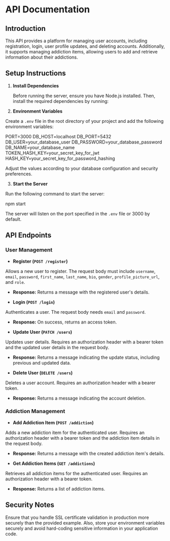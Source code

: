 # API Documentation

## Introduction

This API provides a platform for managing user accounts, including registration, login, user profile updates, and deleting accounts. Additionally, it supports managing addiction items, allowing users to add and retrieve information about their addictions.

## Setup Instructions

1. **Install Dependencies**

   Before running the server, ensure you have Node.js installed. Then, install the required dependencies by running:

2. **Environment Variables**

Create a `.env` file in the root directory of your project and add the following environment variables:

PORT=3000
DB_HOST=localhost
DB_PORT=5432
DB_USER=your_database_user
DB_PASSWORD=your_database_password
DB_NAME=your_database_name
TOKEN_HASH_KEY=your_secret_key_for_jwt
HASH_KEY=your_secret_key_for_password_hashing

Adjust the values according to your database configuration and security preferences.

3. **Start the Server**

Run the following command to start the server:

npm start

The server will listen on the port specified in the `.env` file or 3000 by default.

## API Endpoints

### User Management

- **Register (`POST /register`)**

Allows a new user to register. The request body must include `username`, `email`, `password`, `first_name`, `last_name`, `bio`, `gender`, `profile_picture_url`, and `role`.

- **Response:** Returns a message with the registered user's details.

- **Login (`POST /login`)**

Authenticates a user. The request body needs `email` and `password`.

- **Response:** On success, returns an access token.

- **Update User (`PATCH /users`)**

Updates user details. Requires an authorization header with a bearer token and the updated user details in the request body.

- **Response:** Returns a message indicating the update status, including previous and updated data.

- **Delete User (`DELETE /users`)**

Deletes a user account. Requires an authorization header with a bearer token.

- **Response:** Returns a message indicating the account deletion.

### Addiction Management

- **Add Addiction Item (`POST /addiction`)**

Adds a new addiction item for the authenticated user. Requires an authorization header with a bearer token and the addiction item details in the request body.

- **Response:** Returns a message with the created addiction item's details.

- **Get Addiction Items (`GET /addictions`)**

Retrieves all addiction items for the authenticated user. Requires an authorization header with a bearer token.

- **Response:** Returns a list of addiction items.

## Security Notes

Ensure that you handle SSL certificate validation in production more securely than the provided example. Also, store your environment variables securely and avoid hard-coding sensitive information in your application code.
